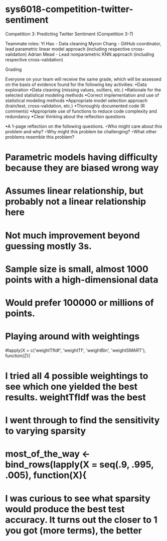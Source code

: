 # sys6018-competition-twitter-sentiment
Competition 3:  Predicting Twitter Sentiment (Competition 3-7)


Teammate roles:
Yi Hao - Data cleaning
Myron Chang - GitHub coordinator, lead parametric linear model approach (including respective cross-validation)
Adrian Mead - Lead nonparametric KNN approach (including respective cross-validation)




Grading

Everyone on your team will receive the same grade, which will be assessed on the basis of evidence found for the following key activities:
•Data exploration
•Data cleaning (missing values, outliers, etc.)
•Rationale for the selected statistical modeling methods
•Correct implementation and use of statistical modeling methods
•Appropriate model selection approach (train/test, cross-validation, etc.)
•Thoroughly documented code (R comments)
•Appropriate use of functions to reduce code complexity and redundancy
•Clear thinking about the reflection questions

•A 1-page reflection on the following questions.
◦Who might care about this problem and why?
◦Why might this problem be challenging?
◦What other problems resemble this problem?





# Parametric models having difficulty because they are biased wrong way
# Assumes linear relationship, but probably not a linear relationship here
# Not much improvement beyond guessing mostly 3s.
# 
# Sample size is small, almost 1000 points with a high-dimensional data
# Would prefer 100000 or millions of points.







# Playing around with weightings
#lapply(X = c('weightTfIdf', 'weightTf', 'weightBin', 'weightSMART'), function(Z){
# I tried all 4 possible weightings to see which one yielded the best results. weightTfIdf was the best




  # I went through to find the sensitivity to varying sparsity
  # most_of_the_way <- bind_rows(lapply(X = seq(.9, .995, .005), function(X){
  # I was curious to see what sparsity would produce the best test accuracy. It turns out the closer to 1 you got (more terms), the better




